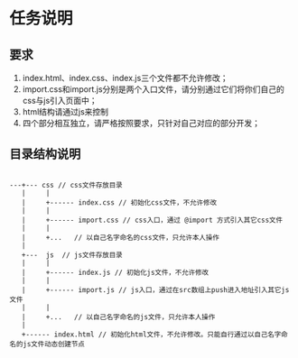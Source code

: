 # 任务说明
## 要求
1. index.html、index.css、index.js三个文件都不允许修改；
2. import.css和import.js分别是两个入口文件，请分别通过它们将你们自己的css与js引入页面中；
3. html结构请通过js来控制
4. 四个部分相互独立，请严格按照要求，只针对自己对应的部分开发；


## 目录结构说明

```

---+--- css // css文件存放目录
   |     |
   |     +------ index.css // 初始化css文件，不允许修改
   |     |
   |     +------ import.css // css入口，通过 @import 方式引入其它css文件
   |     |
   |     +...   // 以自己名字命名的css文件，只允许本人操作
   |
   +---  js  // js文件存放目录
   |     |
   |     +------ index.js // 初始化js文件，不允许修改
   |     |
   |     +------ import.js // js入口，通过在src数组上push进入地址引入其它js文件
   |     |
   |     +...   // 以自己名字命名的js文件，只允许本人操作
   |
   +------ index.html // 初始化html文件，不允许修改。只能自行通过以自己名字命名的js文件动态创建节点

```
